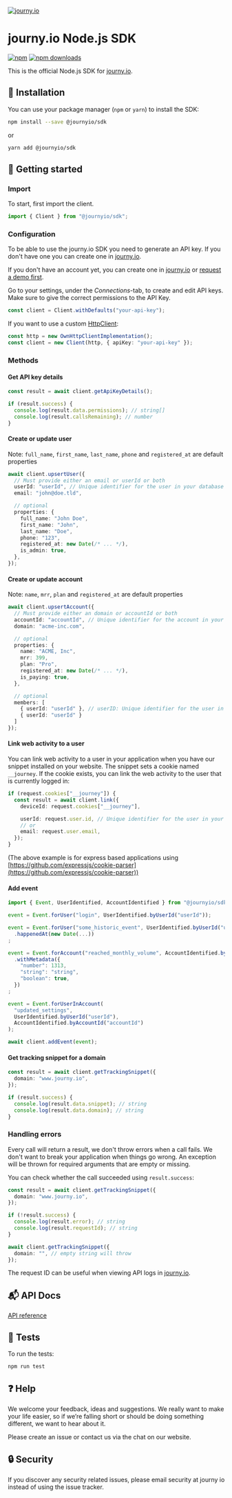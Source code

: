 [![journy.io](banner.png)](https://journy.io/?utm_source=github&utm_content=readme-js-sdk)

# journy.io Node.js SDK

[![npm](https://img.shields.io/npm/v/@journyio/sdk?color=%234d84f5&style=flat-square)](https://www.npmjs.com/package/@journyio/sdk)
[![npm downloads](https://img.shields.io/npm/dm/@journyio/sdk?style=flat-square)](https://www.npmjs.com/package/@journyio/sdk)

This is the official Node.js SDK for [journy.io](https://journy.io?utm_source=github&utm_content=readme-js-sdk).

## 💾 Installation

You can use your package manager (`npm` or `yarn`) to install the SDK:

```bash
npm install --save @journyio/sdk
```
or
```bash
yarn add @journyio/sdk
```

## 🔌 Getting started

### Import

To start, first import the client.

```ts
import { Client } from "@journyio/sdk";
```

### Configuration

To be able to use the journy.io SDK you need to generate an API key. If you don't have one you can create one in [journy.io](https://system.journy.io?utm_source=github&utm_content=readme-js-sdk).

If you don't have an account yet, you can create one in [journy.io](https://system.journy.io/register?utm_source=github&utm_content=readme-js-sdk) or [request a demo first](https://www.journy.io/book-demo?utm_source=github&utm_content=readme-js-sdk).

Go to your settings, under the *Connections*-tab, to create and edit API keys. Make sure to give the correct permissions to the API Key.

```ts
const client = Client.withDefaults("your-api-key");
```

If you want to use a custom [HttpClient](https://github.com/journy-io/http):

```ts
const http = new OwnHttpClientImplementation();
const client = new Client(http, { apiKey: "your-api-key" });
```

### Methods

#### Get API key details

```ts
const result = await client.getApiKeyDetails();

if (result.success) {
  console.log(result.data.permissions); // string[]
  console.log(result.callsRemaining); // number
}
```

#### Create or update user

Note: `full_name`, `first_name`, `last_name`, `phone` and `registered_at` are default properties

```ts
await client.upsertUser({
  // Must provide either an email or userId or both
  userId: "userId", // Unique identifier for the user in your database
  email: "john@doe.tld",

  // optional
  properties: {
    full_name: "John Doe",
    first_name: "John",
    last_name: "Doe",
    phone: "123",
    registered_at: new Date(/* ... */),
    is_admin: true,
  },
});
```

#### Create or update account

Note: `name`, `mrr`, `plan` and `registered_at` are default properties

```ts
await client.upsertAccount({
  // Must provide either an domain or accountId or both
  accountId: "accountId", // Unique identifier for the account in your database
  domain: "acme-inc.com",

  // optional
  properties: {
    name: "ACME, Inc",
    mrr: 399,
    plan: "Pro",
    registered_at: new Date(/* ... */),
    is_paying: true,
  },

  // optional
  members: [
    { userId: "userId" }, // userID: Unique identifier for the user in your database
    { userId: "userId" }
  ]
});
```

#### Link web activity to a user

You can link web activity to a user in your application when you have our snippet installed on your website. The snippet sets a cookie named `__journey`. If the cookie exists, you can link the web activity to the user that is currently logged in:

```ts
if (request.cookies["__journey"]) {
  const result = await client.link({
    deviceId: request.cookies["__journey"],

    userId: request.user.id, // Unique identifier for the user in your database
    // or
    email: request.user.email,
  });
}
```

(The above example is for express based applications using [https://github.com/expressjs/cookie-parser](https://github.com/expressjs/cookie-parser))

#### Add event

```ts
import { Event, UserIdentified, AccountIdentified } from "@journyio/sdk";

event = Event.forUser("login", UserIdentified.byUserId("userId"));

event = Event.forUser("some_historic_event", UserIdentified.byUserId("userId"))
  .happenedAt(new Date(...))
;

event = Event.forAccount("reached_monthly_volume", AccountIdentified.byAccountId("accountId"))
  .withMetadata({
    "number": 1313,
    "string": "string",
    "boolean": true,
  })
;

event = Event.forUserInAccount(
  "updated_settings",
  UserIdentified.byUserId("userId"),
  AccountIdentified.byAccountId("accountId")
);

await client.addEvent(event);
```

#### Get tracking snippet for a domain

```ts
const result = await client.getTrackingSnippet({
  domain: "www.journy.io",
});

if (result.success) {
  console.log(result.data.snippet); // string
  console.log(result.data.domain); // string
}
```

### Handling errors

Every call will return a result, we don't throw errors when a call fails. We don't want to break your application when things go wrong. An exception will be thrown for required arguments that are empty or missing.

You can check whether the call succeeded using `result.success`:

```ts
const result = await client.getTrackingSnippet({
  domain: "www.journy.io",
});

if (!result.success) {
  console.log(result.error); // string
  console.log(result.requestId); // string
}

await client.getTrackingSnippet({
  domain: "", // empty string will throw
});
```

The request ID can be useful when viewing API logs in [journy.io](https://system.journy.io?utm_source=github&utm_content=readme-js-sdk).


## 📬 API Docs

[API reference](https://developers.journy.io)

## 💯 Tests

To run the tests:

```bash
npm run test
```

## ❓ Help

We welcome your feedback, ideas and suggestions. We really want to make your life easier, so if we’re falling short or should be doing something different, we want to hear about it.

Please create an issue or contact us via the chat on our website.

## 🔒 Security

If you discover any security related issues, please email security at journy io instead of using the issue tracker.
